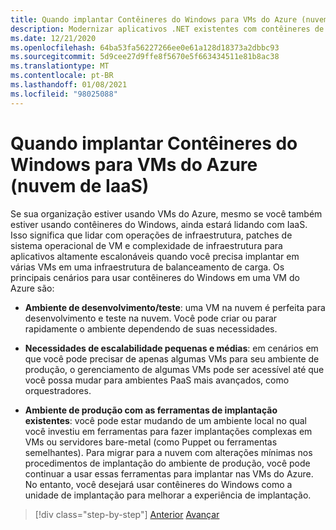 ```yaml
---
title: Quando implantar Contêineres do Windows para VMs do Azure (nuvem de IaaS)
description: Modernizar aplicativos .NET existentes com contêineres de nuvem e Windows do Azure | Quando implantar contêineres do Windows em VMs do Azure (nuvem IaaS)
ms.date: 12/21/2020
ms.openlocfilehash: 64ba53fa56227266ee0e61a128d18373a2dbbc93
ms.sourcegitcommit: 5d9cee27d9ffe8f5670e5f663434511e81b8ac38
ms.translationtype: MT
ms.contentlocale: pt-BR
ms.lasthandoff: 01/08/2021
ms.locfileid: "98025088"
---
```

# <a name="when-to-deploy-windows-containers-to-azure-vms-iaas-cloud"></a>Quando implantar Contêineres do Windows para VMs do Azure (nuvem de IaaS)

Se sua organização estiver usando VMs do Azure, mesmo se você também estiver usando contêineres do Windows, ainda estará lidando com IaaS. Isso significa que lidar com operações de infraestrutura, patches de sistema operacional de VM e complexidade de infraestrutura para aplicativos altamente escalonáveis quando você precisa implantar em várias VMs em uma infraestrutura de balanceamento de carga. Os principais cenários para usar contêineres do Windows em uma VM do Azure são:

- **Ambiente de desenvolvimento/teste**: uma VM na nuvem é perfeita para desenvolvimento e teste na nuvem. Você pode criar ou parar rapidamente o ambiente dependendo de suas necessidades.

- **Necessidades de escalabilidade pequenas e médias**: em cenários em que você pode precisar de apenas algumas VMs para seu ambiente de produção, o gerenciamento de algumas VMs pode ser acessível até que você possa mudar para ambientes PaaS mais avançados, como orquestradores.

- **Ambiente de produção com as ferramentas de implantação existentes**: você pode estar mudando de um ambiente local no qual você investiu em ferramentas para fazer implantações complexas em VMs ou servidores bare-metal (como Puppet ou ferramentas semelhantes). Para migrar para a nuvem com alterações mínimas nos procedimentos de implantação do ambiente de produção, você pode continuar a usar essas ferramentas para implantar nas VMs do Azure. No entanto, você desejará usar contêineres do Windows como a unidade de implantação para melhorar a experiência de implantação.

>[!div class="step-by-step"]
>[Anterior](when-to-deploy-windows-containers-in-your-on-premises-iaas-vm-infrastructure.md) 
> [Avançar](when-to-deploy-windows-containers-to-azure-container-instances-ACI.md)
